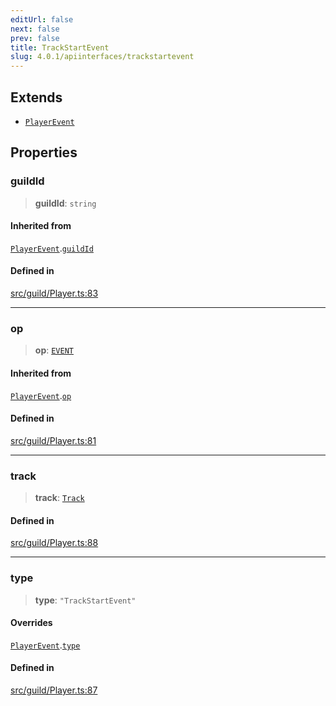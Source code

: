```yaml
---
editUrl: false
next: false
prev: false
title: TrackStartEvent
slug: 4.0.1/apiinterfaces/trackstartevent
---
```


## Extends

* [`PlayerEvent`](/4.0.1/api/interfaces/playerevent/)

## Properties

### guildId

> **guildId**: `string`

#### Inherited from

[`PlayerEvent`](/4.0.1/api/interfaces/playerevent/).[`guildId`](/4.0.1/api/interfaces/playerevent/#guildid)

#### Defined in

[src/guild/Player.ts:83](https://github.com/shipgirlproject/shoukaku/blob/396aa531096eda327ade0f473f9807576e9ae9df/src/guild/Player.ts#L83)

***

### op

> **op**: [`EVENT`](/4.0.1/api/namespaces/constants/enumerations/opcodes/#event)

#### Inherited from

[`PlayerEvent`](/4.0.1/api/interfaces/playerevent/).[`op`](/4.0.1/api/interfaces/playerevent/#op)

#### Defined in

[src/guild/Player.ts:81](https://github.com/shipgirlproject/shoukaku/blob/396aa531096eda327ade0f473f9807576e9ae9df/src/guild/Player.ts#L81)

***

### track

> **track**: [`Track`](/4.0.1/api/interfaces/track/)

#### Defined in

[src/guild/Player.ts:88](https://github.com/shipgirlproject/shoukaku/blob/396aa531096eda327ade0f473f9807576e9ae9df/src/guild/Player.ts#L88)

***

### type

> **type**: `"TrackStartEvent"`

#### Overrides

[`PlayerEvent`](/4.0.1/api/interfaces/playerevent/).[`type`](/4.0.1/api/interfaces/playerevent/#type)

#### Defined in

[src/guild/Player.ts:87](https://github.com/shipgirlproject/shoukaku/blob/396aa531096eda327ade0f473f9807576e9ae9df/src/guild/Player.ts#L87)
